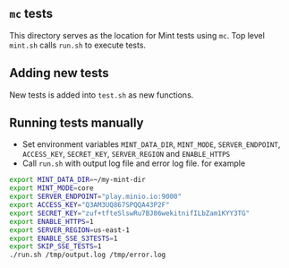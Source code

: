 ## `mc` tests
This directory serves as the location for Mint tests using `mc`.  Top level `mint.sh` calls `run.sh` to execute tests.

## Adding new tests
New tests is added into `test.sh` as new functions.

## Running tests manually
- Set environment variables `MINT_DATA_DIR`, `MINT_MODE`, `SERVER_ENDPOINT`, `ACCESS_KEY`, `SECRET_KEY`, `SERVER_REGION` and `ENABLE_HTTPS`
- Call `run.sh` with output log file and error log file. for example
```bash
export MINT_DATA_DIR=~/my-mint-dir
export MINT_MODE=core
export SERVER_ENDPOINT="play.minio.io:9000"
export ACCESS_KEY="Q3AM3UQ867SPQQA43P2F"
export SECRET_KEY="zuf+tfteSlswRu7BJ86wekitnifILbZam1KYY3TG"
export ENABLE_HTTPS=1
export SERVER_REGION=us-east-1
export ENABLE_SSE_S3TESTS=1
export SKIP_SSE_TESTS=1
./run.sh /tmp/output.log /tmp/error.log
```
